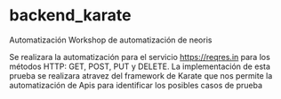 # backend_karate
Automatización
Workshop de automatización de neoris

Se realizara la automatización para el servicio  https://reqres.in para los  métodos HTTP: GET, POST, PUT y DELETE. La implementación de esta prueba se realizara atravez del framework de Karate que nos permite la automatización de Apis para identificar los posibles casos de prueba

